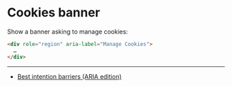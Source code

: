 # Cookies banner

Show a banner asking to manage cookies:

```html
<div role="region" aria-label="Manage Cookies">
  …
</div>
```

---

- [Best intention barriers (ARIA edition)](https://marcus.io/blog/best-intention-barriers-aria)
